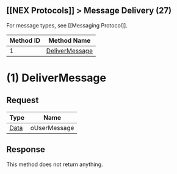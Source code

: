 ## [[NEX Protocols]] > Message Delivery (27)

For message types, see [[Messaging Protocol]].

| Method ID | Method Name |
| --- | --- |
| 1 | [DeliverMessage](#delivermessage) |

# (1) DeliverMessage
## Request
| Type | Name |
| --- | --- |
| [Data] | oUserMessage |

## Response
This method does not return anything.

[Data]: NEX-Common-Types#anydataholder
